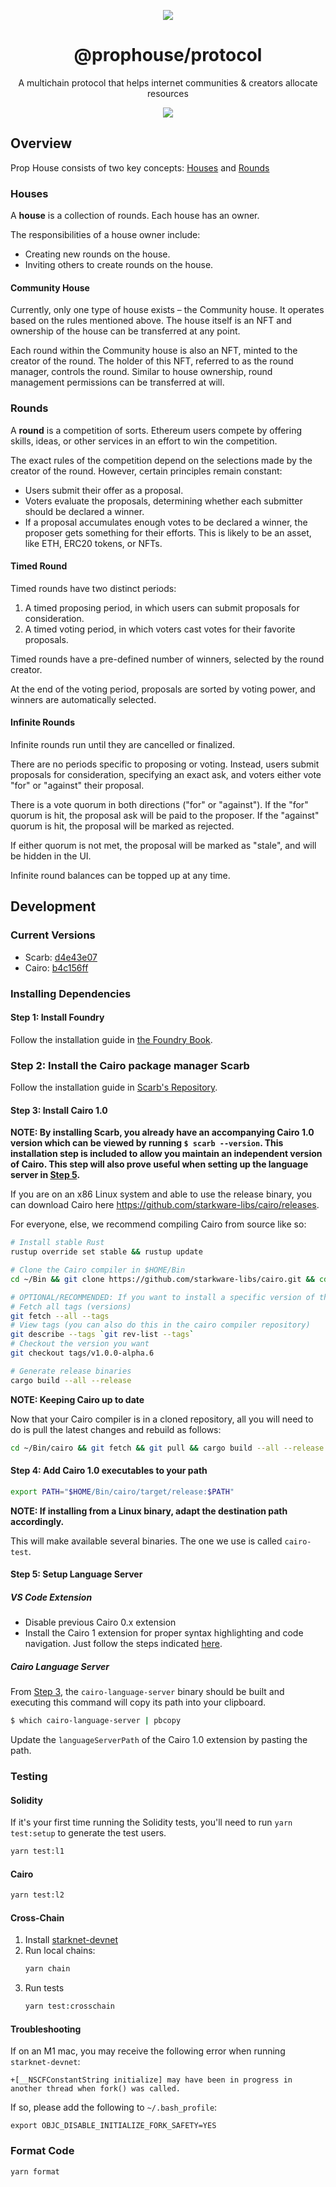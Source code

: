 <p align="center">
  <img src="https://i.imgur.com/XXbv8r6.jpg">
</p>
<h1 align="center">
  @prophouse/protocol
</h1>
<p align="center">
  A multichain protocol that helps internet communities & creators allocate resources
</p>
<p align="center">
  <a href="https://prop.house/">
    <img src="https://img.shields.io/badge/website-prop.house-blue?style=flat-square">
  </a>
</p>

## Overview

Prop House consists of two key concepts: [Houses](#Houses) and [Rounds](#Rounds)

### Houses
A **house** is a collection of rounds. Each house has an owner.

The responsibilities of a house owner include:
- Creating new rounds on the house.
- Inviting others to create rounds on the house.

#### Community House

Currently, only one type of house exists – the Community house. It operates based on the rules mentioned above. The house itself is an NFT and ownership of the house can be transferred at any point. 

Each round within the Community house is also an NFT, minted to the creator of the round. The holder of this NFT, referred to as the round manager, controls the round. Similar to house ownership, round management permissions can be transferred at will.

### Rounds

A **round** is a competition of sorts. Ethereum users compete by offering skills, ideas, or other services in an effort to win the competition.

The exact rules of the competition depend on the selections made by the creator of the round. However, certain principles remain constant:

- Users submit their offer as a proposal.
- Voters evaluate the proposals, determining whether each submitter should be declared a winner.
- If a proposal accumulates enough votes to be declared a winner, the proposer gets something for their efforts. This is likely to be an asset, like ETH, ERC20 tokens, or NFTs.

#### Timed Round

Timed rounds have two distinct periods:

1. A timed proposing period, in which users can submit proposals for consideration.
2. A timed voting period, in which voters cast votes for their favorite proposals.

Timed rounds have a pre-defined number of winners, selected by the round creator.

At the end of the voting period, proposals are sorted by voting power, and winners are automatically selected.

#### Infinite Rounds

Infinite rounds run until they are cancelled or finalized.

There are no periods specific to proposing or voting. Instead, users submit proposals for consideration, specifying an exact ask, and voters either vote "for" or "against" their proposal.

There is a vote quorum in both directions ("for" or "against"). If the "for" quorum is hit, the proposal ask will be paid to the proposer. If the "against" quorum is hit, the proposal will be marked as rejected.

If either quorum is not met, the proposal will be marked as "stale", and will be hidden in the UI.

Infinite round balances can be topped up at any time.

## Development

### Current Versions

* Scarb: [d4e43e07](https://github.com/software-mansion/scarb/commit/d4e43e07)
* Cairo: [b4c156ff](https://github.com/starkware-libs/cairo/commit/b4c156ff)

### Installing Dependencies

#### Step 1: Install Foundry

Follow the installation guide in [the Foundry Book](https://book.getfoundry.sh/getting-started/installation).

### Step 2: Install the Cairo package manager Scarb

Follow the installation guide in [Scarb's Repository](https://github.com/software-mansion/scarb).

#### Step 3: Install Cairo 1.0

**NOTE: By installing Scarb, you already have an accompanying Cairo 1.0 version which can be viewed by running `$ scarb --version`. This installation step is included to allow you maintain an independent version of Cairo. This step will also prove useful when setting up the language server in [Step 5](#step-5-setup-language-server).**

If you are on an x86 Linux system and able to use the release binary,
you can download Cairo here https://github.com/starkware-libs/cairo/releases.

For everyone, else, we recommend compiling Cairo from source like so:

```bash
# Install stable Rust
rustup override set stable && rustup update

# Clone the Cairo compiler in $HOME/Bin
cd ~/Bin && git clone https://github.com/starkware-libs/cairo.git && cd cairo

# OPTIONAL/RECOMMENDED: If you want to install a specific version of the compiler
# Fetch all tags (versions)
git fetch --all --tags
# View tags (you can also do this in the cairo compiler repository)
git describe --tags `git rev-list --tags`
# Checkout the version you want
git checkout tags/v1.0.0-alpha.6

# Generate release binaries
cargo build --all --release
```

**NOTE: Keeping Cairo up to date**

Now that your Cairo compiler is in a cloned repository, all you will need to do
is pull the latest changes and rebuild as follows:

```bash
cd ~/Bin/cairo && git fetch && git pull && cargo build --all --release
```

#### Step 4: Add Cairo 1.0 executables to your path

```bash
export PATH="$HOME/Bin/cairo/target/release:$PATH"
```

**NOTE: If installing from a Linux binary, adapt the destination path accordingly.**

This will make available several binaries. The one we use is called `cairo-test`.

#### Step 5: Setup Language Server

##### VS Code Extension

- Disable previous Cairo 0.x extension
- Install the Cairo 1 extension for proper syntax highlighting and code navigation.
Just follow the steps indicated [here](https://github.com/starkware-libs/cairo/blob/main/vscode-cairo/README.md).

##### Cairo Language Server

From [Step 3](#step-3-install-cairo-10-guide-by-abdel), the `cairo-language-server` binary should be built and executing this command will copy its path into your clipboard.

```bash
$ which cairo-language-server | pbcopy
```

Update the `languageServerPath` of the Cairo 1.0 extension by pasting the path.

### Testing

#### Solidity

If it's your first time running the Solidity tests, you'll need to run `yarn test:setup` to generate the test users.

```sh
yarn test:l1
```

#### Cairo

```sh
yarn test:l2
```

#### Cross-Chain

1. Install [starknet-devnet](https://0xspaceshard.github.io/starknet-devnet/docs/intro/)
2. Run local chains:
    ```sh
    yarn chain
    ```
3. Run tests
    ```sh
    yarn test:crosschain
    ```

#### Troubleshooting

If on an M1 mac, you may receive the following error when running `starknet-devnet`:


```
+[__NSCFConstantString initialize] may have been in progress in another thread when fork() was called.
```

If so, please add the following to `~/.bash_profile`:

```
export OBJC_DISABLE_INITIALIZE_FORK_SAFETY=YES
```

### Format Code

```sh
yarn format
```

